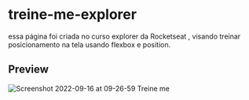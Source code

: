 # treine-me-explorer
essa página foi criada no curso explorer da Rocketseat , visando treinar posicionamento na tela usando flexbox e position.

## Preview
![Screenshot 2022-09-16 at 09-26-59 Treine me](https://user-images.githubusercontent.com/70963422/190638715-c2d2f7a2-721c-47e5-8b73-314c044dad6b.png)
